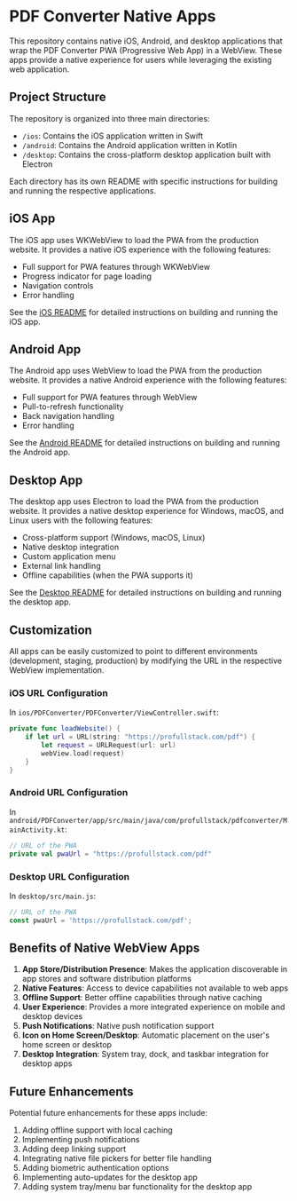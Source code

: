 # PDF Converter Native Apps

This repository contains native iOS, Android, and desktop applications that wrap the PDF Converter PWA (Progressive Web App) in a WebView. These apps provide a native experience for users while leveraging the existing web application.

## Project Structure

The repository is organized into three main directories:

- `/ios`: Contains the iOS application written in Swift
- `/android`: Contains the Android application written in Kotlin
- `/desktop`: Contains the cross-platform desktop application built with Electron

Each directory has its own README with specific instructions for building and running the respective applications.

## iOS App

The iOS app uses WKWebView to load the PWA from the production website. It provides a native iOS experience with the following features:

- Full support for PWA features through WKWebView
- Progress indicator for page loading
- Navigation controls
- Error handling

See the [iOS README](./ios/README.md) for detailed instructions on building and running the iOS app.

## Android App

The Android app uses WebView to load the PWA from the production website. It provides a native Android experience with the following features:

- Full support for PWA features through WebView
- Pull-to-refresh functionality
- Back navigation handling
- Error handling

See the [Android README](./android/README.md) for detailed instructions on building and running the Android app.

## Desktop App

The desktop app uses Electron to load the PWA from the production website. It provides a native desktop experience for Windows, macOS, and Linux users with the following features:

- Cross-platform support (Windows, macOS, Linux)
- Native desktop integration
- Custom application menu
- External link handling
- Offline capabilities (when the PWA supports it)

See the [Desktop README](./desktop/README.md) for detailed instructions on building and running the desktop app.

## Customization

All apps can be easily customized to point to different environments (development, staging, production) by modifying the URL in the respective WebView implementation.

### iOS URL Configuration

In `ios/PDFConverter/PDFConverter/ViewController.swift`:

```swift
private func loadWebsite() {
    if let url = URL(string: "https://profullstack.com/pdf") {
        let request = URLRequest(url: url)
        webView.load(request)
    }
}
```

### Android URL Configuration

In `android/PDFConverter/app/src/main/java/com/profullstack/pdfconverter/MainActivity.kt`:

```kotlin
// URL of the PWA
private val pwaUrl = "https://profullstack.com/pdf"
```

### Desktop URL Configuration

In `desktop/src/main.js`:

```javascript
// URL of the PWA
const pwaUrl = 'https://profullstack.com/pdf';
```

## Benefits of Native WebView Apps

1. **App Store/Distribution Presence**: Makes the application discoverable in app stores and software distribution platforms
2. **Native Features**: Access to device capabilities not available to web apps
3. **Offline Support**: Better offline capabilities through native caching
4. **User Experience**: Provides a more integrated experience on mobile and desktop devices
5. **Push Notifications**: Native push notification support
6. **Icon on Home Screen/Desktop**: Automatic placement on the user's home screen or desktop
7. **Desktop Integration**: System tray, dock, and taskbar integration for desktop apps

## Future Enhancements

Potential future enhancements for these apps include:

1. Adding offline support with local caching
2. Implementing push notifications
3. Adding deep linking support
4. Integrating native file pickers for better file handling
5. Adding biometric authentication options
6. Implementing auto-updates for the desktop app
7. Adding system tray/menu bar functionality for the desktop app